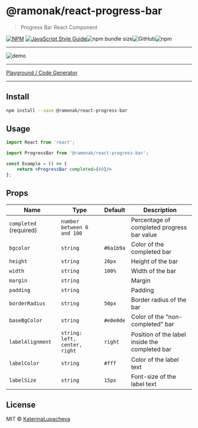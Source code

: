 # @ramonak/react-progress-bar

> Progress Bar React Component

[![NPM](https://img.shields.io/npm/v/@ramonak/react-progress-bar.svg)](https://www.npmjs.com/package/@ramonak/react-progress-bar) [![JavaScript Style Guide](https://img.shields.io/badge/code_style-standard-brightgreen.svg)](https://standardjs.com)![npm bundle size](https://img.shields.io/bundlephobia/min/@ramonak/react-progress-bar)![GitHub](https://img.shields.io/github/license/katerinalupacheva/react-progress-bar)![npm](https://img.shields.io/npm/dw/@ramonak/react-progress-bar)

---

![demo](https://i.ibb.co/Fgh0BsD/animated-demo.gif)

---

[Playground / Code Generator](https://katerinalupacheva.github.io/react-progress-bar/)

---

## Install

```bash
npm install --save @ramonak/react-progress-bar
```

## Usage

```jsx
import React from 'react';

import ProgressBar from '@ramonak/react-progress-bar';

const Example = () => {
    return <ProgressBar completed={60}/>
};
```

## Props

| Name | Type | Default | Description |
| ---- | ---- | ------- | ----------- |
| `completed` (required) | `number between 0 and 100` |  | Percentage of completed progress bar value |
| `bgcolor` | `string` | `#6a1b9a` | Color of the completed bar |
| `height` | `string` | `20px` | Height of the bar |
| `width` | `string` | `100%` | Width of the bar |
| `margin` | `string` |  | Margin |
| `padding` | `string` | | Padding |
| `borderRadius` | `string` | `50px` | Border radius of the bar |
| `baseBgColor` | `string` | `#e0e0de` | Color of the "non-completed" bar |
| `labelAlignment` | `string: left, center, right` | `right`| Position of the label inside the completed bar |
| `labelColor` | `string` | `#fff` | Color of the label text |
| `labelSize` | `string` | `15px`| Font-size of the label text |

## License

MIT © [KaterinaLupacheva](https://github.com/KaterinaLupacheva)
